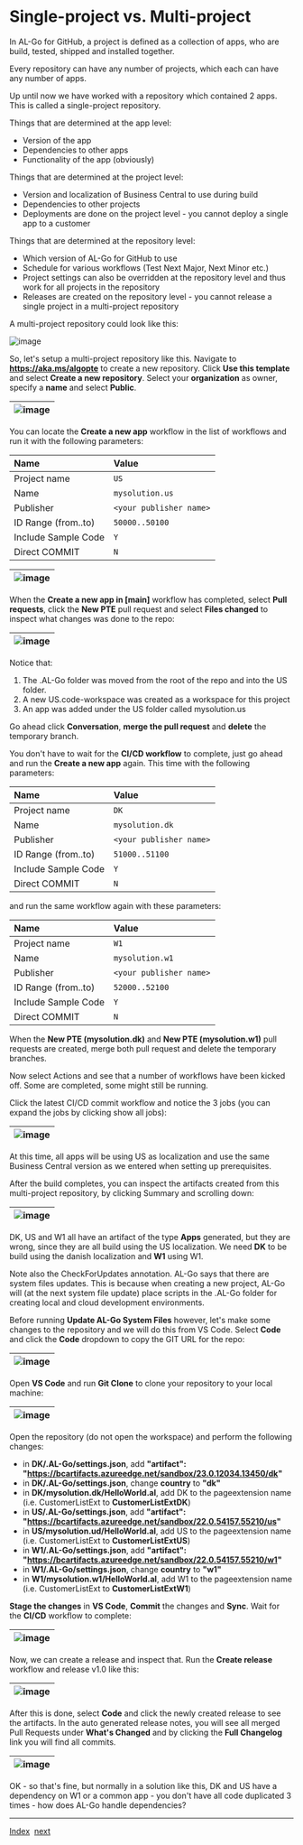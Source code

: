 # Single-project vs. Multi-project
In AL-Go for GitHub, a project is defined as a collection of apps, who are build, tested, shipped and installed together.

Every repository can have any number of projects, which each can have any number of apps.

Up until now we have worked with a repository which contained 2 apps. This is called a single-project repository.

Things that are determined at the app level:
- Version of the app
- Dependencies to other apps
- Functionality of the app (obviously)

Things that are determined at the project level:
- Version and localization of Business Central to use during build
- Dependencies to other projects
- Deployments are done on the project level - you cannot deploy a single app to a customer

Things that are determined at the repository level:
- Which version of AL-Go for GitHub to use
- Schedule for various workflows (Test Next Major, Next Minor etc.)
- Project settings can also be overridden at the repository level and thus work for all projects in the repository
- Releases are created on the repository level - you cannot release a single project in a multi-project repository

A multi-project repository could look like this:

![image](https://user-images.githubusercontent.com/10775043/231688802-4d08e4f2-6bbc-4677-902b-0bef9ed068d8.png)

So, let's setup a multi-project repository like this. Navigate to **https://aka.ms/algopte** to create a new repository. Click **Use this template** and select **Create a new repository**. Select your **organization** as owner, specify a **name** and select **Public**.

| ![image](https://github.com/microsoft/AL-Go/assets/10775043/7e66ca01-0850-4031-8b80-616ee819ebde) |
|-|

You can locate the **Create a new app** workflow in the list of workflows and run it with the following parameters:

| Name | Value |
| :-- | :-- |
| Project name | `US` |
| Name | `mysolution.us` |
| Publisher | `<your publisher name>` |
| ID Range (from..to) | `50000..50100` |
| Include Sample Code | `Y` |
| Direct COMMIT | `N` |

| ![image](https://github.com/microsoft/AL-Go/assets/10775043/04f69e2c-de5f-45ae-89fc-48c543d14c60) |
|-|

When the **Create a new app in [main]** workflow has completed, select **Pull requests**, click the **New PTE** pull request and select **Files changed** to inspect what changes was done to the repo:

| ![image](https://github.com/microsoft/AL-Go/assets/10775043/8db3c739-674f-4172-9c92-52c6a0edadb3) |
|-|

Notice that:
1. The .AL-Go folder was moved from the root of the repo and into the US folder.
2. A new US.code-workspace was created as a workspace for this project
3. An app was added under the US folder called mysolution.us

Go ahead click **Conversation**, **merge the pull request** and **delete** the temporary branch.

You don't have to wait for the **CI/CD workflow** to complete, just go ahead and run the **Create a new app** again. This time with the following parameters:

| Name | Value |
| :-- | :-- |
| Project name | `DK` |
| Name | `mysolution.dk` |
| Publisher | `<your publisher name>` |
| ID Range (from..to) | `51000..51100` |
| Include Sample Code | `Y` |
| Direct COMMIT | `N` |

and run the same workflow again with these parameters:

| Name | Value |
| :-- | :-- |
| Project name | `W1` |
| Name | `mysolution.w1` |
| Publisher | `<your publisher name>` |
| ID Range (from..to) | `52000..52100` |
| Include Sample Code | `Y` |
| Direct COMMIT | `N` |

When the **New PTE (mysolution.dk)** and **New PTE (mysolution.w1)** pull requests are created, merge both pull request and delete the temporary branches.

Now select Actions and see that a number of workflows have been kicked off. Some are completed, some might still be running.

Click the latest CI/CD commit workflow and notice the 3 jobs (you can expand the jobs by clicking show all jobs):

| ![image](https://github.com/microsoft/AL-Go/assets/10775043/19707351-d77c-4a46-8082-c0fcf6f7fc3a) |
|-|

At this time, all apps will be using US as localization and use the same Business Central version as we entered when setting up prerequisites.

After the build completes, you can inspect the artifacts created from this multi-project repository, by clicking Summary and scrolling down:

| ![image](https://github.com/microsoft/AL-Go/assets/10775043/aad8cbed-26ba-4155-8d3f-55aa14655a7c) |
|-|

DK, US and W1 all have an artifact of the type **Apps** generated, but they are wrong, since they are all build using the US localization. We need **DK** to be build using the danish localization and **W1** using W1.

Note also the CheckForUpdates annotation. AL-Go says that there are system files updates. This is because when creating a new project, AL-Go will (at the next system file update) place scripts in the .AL-Go folder for creating local and cloud development environments.

Before running **Update AL-Go System Files** however, let's make some changes to the repository and we will do this from VS Code. Select **Code** and click the **Code** dropdown to copy the GIT URL for the repo:

| ![image](https://github.com/microsoft/AL-Go/assets/10775043/d169c50a-ccc6-4236-8816-bde96036beae) |
|-|

 Open **VS Code** and run **Git Clone** to clone your repository to your local machine:

| ![image](https://github.com/microsoft/AL-Go/assets/10775043/ce2c8991-a371-4fd8-9c0e-05854f885cbc) |
|-|

Open the repository (do not open the workspace) and perform the following changes:
- in **DK/.AL-Go/settings.json**, add **"artifact": "https://bcartifacts.azureedge.net/sandbox/23.0.12034.13450/dk"**
- in **DK/.AL-Go/settings.json**, change **country** to **"dk"**
- in **DK/mysolution.dk/HelloWorld.al**, add DK to the pageextension name (i.e. CustomerListExt to **CustomerListExtDK**)
- in **US/.AL-Go/settings.json**, add **"artifact": "https://bcartifacts.azureedge.net/sandbox/22.0.54157.55210/us"**
- in **US/mysolution.ud/HelloWorld.al**, add US to the pageextension name (i.e. CustomerListExt to **CustomerListExtUS**)
- in **W1/.AL-Go/settings.json**, add **"artifact": "https://bcartifacts.azureedge.net/sandbox/22.0.54157.55210/w1"**
- in **W1/.AL-Go/settings.json**, change **country** to **"w1"**
- in **W1/mysolution.w1/HelloWorld.al**, add W1 to the pageextension name (i.e. CustomerListExt to **CustomerListExtW1**)

**Stage the changes** in **VS Code**, **Commit** the changes and **Sync**. Wait for the **CI/CD** workflow to complete:

| ![image](https://github.com/microsoft/AL-Go/assets/10775043/99eb407c-497b-428a-a376-6e5cdb6f3db6) |
|-|

Now, we can create a release and inspect that. Run the **Create release** workflow and release v1.0 like this:

| ![image](https://github.com/microsoft/AL-Go/assets/10775043/541bd90c-b60b-485f-9c10-c7947cfaaade) |
|-|

After this is done, select **Code** and click the newly created release to see the artifacts. In the auto generated release notes, you will see all merged Pull Requests under **What's Changed** and by clicking the **Full Changelog** link you will find all commits.

| ![image](https://github.com/microsoft/AL-Go/assets/10775043/446616b6-a464-4721-bd58-08270a18e3f8) |
|-|

OK - so that's fine, but normally in a solution like this, DK and US have a dependency on W1 or a common app - you don't have all code duplicated 3 times - how does AL-Go handle dependencies?

---
[Index](Index.md)&nbsp;&nbsp;[next](Dependencies1.md)
